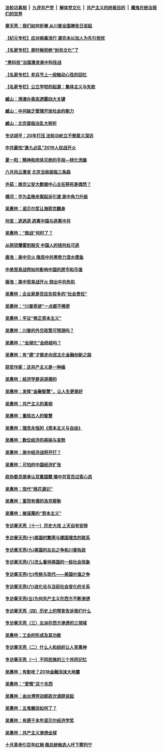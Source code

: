 ####  [法轮功真相](../../../../basic/blob/master/README.md?t=07081231) &nbsp;|&nbsp; [九评共产党](../../../../9ping.md/blob/master/README.md?t=07081231) &nbsp;|&nbsp; [解体党文化](../../../../jtdwh.md/blob/master/README.md?t=07081231)  &nbsp;|&nbsp; [共产主义的终极目的](../../../../gczydzjmd.md/blob/master/README.md?t=07081231) &nbsp;|&nbsp; [魔鬼在统治我们的世界](../../../../mgztzwmdsj.md/blob/master/README.md?t=07081231) 

#### [章天亮：我们如何祈祷 从川普全国祷告日说起](../pages/nsc423/n11944627.md?t=07081231) 

#### [【纪元专栏】应对病毒流行 渥京未以加人为先引担忧](../pages/nsc423/n11875714.md?t=07081231) 

#### [【名家专栏】是时候拒绝“封杀文化”了](../pages/nsc423/n11814093.md?t=07081231) 

#### [“黑科技”治国激发美中科技战](../pages/nsc423/n11638056.md?t=07081231) 

#### [【名家专栏】老兵节上一段触动心弦的回忆](../pages/nsc423/n11646016.md?t=07081231) 

#### [【名家专栏】公立学校的起源：集体主义与失败](../pages/nsc423/n11601833.md?t=07081231) 

#### [臧山：港澳办表态透露四大关键](../pages/nsc423/n11421628.md?t=07081231) 

#### [臧山：中共缺乏管理开放社会的能力](../pages/nsc423/n11407457.md?t=07081231) 

#### [臧山：北京面临治乱大转折](../pages/nsc423/n11406895.md?t=07081231) 

#### [专访胡平：20年打压 法轮功屹立不倒意义深远](../pages/nsc423/n11398800.md?t=07081231) 

#### [中共最怕“逢九必乱”2019人权战开火](../pages/nsc423/n11385248.md?t=07081231) 

#### [夏一阳：精神和肉体灭绝的手段—转化洗脑](../pages/nsc423/n11368250.md?t=07081231) 

#### [六月风云激变 北京当局面临三条路](../pages/nsc423/n11313668.md?t=07081231) 

#### [许茹：南京公安大数据中心主任猝死是偶然？](../pages/nsc423/n11064744.md?t=07081231) 

#### [横河：华为孟晚舟案起诉引渡 美中角力升级](../pages/nsc423/n11027230.md?t=07081231) 

#### [吴惠林：诺贝尔奖让海耶克翻身](../pages/nsc423/n10890049.md?t=07081231) 

#### [何坚：逃逃逃 逃离中国与逃离中共](../pages/nsc423/n10592891.md?t=07081231) 

#### [吴惠林：“商战”何时了？](../pages/nsc423/n10573558.md?t=07081231) 

#### [从网贷爆雷到股灾 中国人的钱何处可逃](../pages/nsc423/n10572800.md?t=07081231) 

#### [唐浩：美中交火 隐现中共黑势力混水摸鱼](../pages/nsc423/n10544040.md?t=07081231) 

#### [中美贸易战将如何影响中国的房市和币值](../pages/nsc423/n10543697.md?t=07081231) 

#### [唐浩：美中贸易战开火 烧出中共危机](../pages/nsc423/n10540126.md?t=07081231) 

#### [吴惠林：企业家是否应负较多的“社会责任”](../pages/nsc423/n10535022.md?t=07081231) 

#### [吴惠林：“川普奇迹”一点都不稀奇](../pages/nsc423/n10512808.md?t=07081231) 

#### [吴惠林：平议“修正资本主义”](../pages/nsc423/n10495724.md?t=07081231) 

#### [吴惠林：川普的外交政策可预测吗？](../pages/nsc423/n10462387.md?t=07081231) 

#### [吴惠林：“全球化”会终结吗？](../pages/nsc423/n10452838.md?t=07081231) 

#### [吴惠林：有“德”才能走向民主化金融创新之路](../pages/nsc423/n10432292.md?t=07081231) 

#### [获奖作家：这共产主义是一种癌](../pages/nsc423/n10431541.md?t=07081231) 

#### [吴惠林：经济学是讲道德的](../pages/nsc423/n10398014.md?t=07081231) 

#### [吴惠林：发挥“金融智慧”，让人生更美好](../pages/nsc423/n10375019.md?t=07081231) 

#### [吴惠林：共产主义的真相](../pages/nsc423/n10351394.md?t=07081231) 

#### [吴惠林：重拾古人的智慧](../pages/nsc423/n10337691.md?t=07081231) 

#### [吴惠林：理念永恒的《资本主义与自由》](../pages/nsc423/n10316274.md?t=07081231) 

#### [吴惠林：数位经济的美丽与哀愁](../pages/nsc423/n10292946.md?t=07081231) 

#### [吴惠林：美中经济战将开打？](../pages/nsc423/n10258825.md?t=07081231) 

#### [吴惠林：可怕的中国经济扩张](../pages/nsc423/n10219147.md?t=07081231) 

#### [政协委员提承认双重国籍 揭中共官员过客心态](../pages/nsc423/n10208809.md?t=07081231) 

#### [吴惠林：现代“桃花源记”](../pages/nsc423/n10185234.md?t=07081231) 

#### [吴惠林：富而有德的洛克斐勒](../pages/nsc423/n10142264.md?t=07081231) 

#### [吴惠林：被诬蔑的“资本主义”](../pages/nsc423/n10124816.md?t=07081231) 

#### [专访章天亮（十一）历史大戏 上天自有安排](../pages/nsc423/n10094905.md?t=07081231) 

#### [专访章天亮(十)美国的繁荣与建国理念的联系](../pages/nsc423/n10094899.md?t=07081231) 

#### [专访章天亮(九)美国的左右之争和川普执政](../pages/nsc423/n10094889.md?t=07081231) 

#### [专访章天亮(八)怎么看待美国的一些社会现象](../pages/nsc423/n10094857.md?t=07081231) 

#### [专访章天亮(七)传统与现代——美国价值之争](../pages/nsc423/n10093140.md?t=07081231) 

#### [专访章天亮(六)进化论与当前社会变化的关系](../pages/nsc423/n10092036.md?t=07081231) 

#### [专访章天亮(五)为何共产主义在西方不断渗透](../pages/nsc423/n10083620.md?t=07081231) 

#### [专访章天亮（四）历史上的预言告诉我们什么](../pages/nsc423/n10083606.md?t=07081231) 

#### [专访章天亮（三）左派在西方渗透的三领域](../pages/nsc423/n10081115.md?t=07081231) 

#### [吴惠林：工会的形成及其功能](../pages/nsc423/n10080633.md?t=07081231) 

#### [专访章天亮（二）什么人和组织让人背离神](../pages/nsc423/n10076637.md?t=07081231) 

#### [专访章天亮（一）不同民族的三个共同记忆](../pages/nsc423/n10074188.md?t=07081231) 

#### [吴惠林：有影呒？2018金融泡沫大地震](../pages/nsc423/n10040534.md?t=07081231) 

#### [吴惠林：“爱情”这个东西](../pages/nsc423/n10019423.md?t=07081231) 

#### [吴惠林：由台湾劳动部政次请辞说起](../pages/nsc423/n9979679.md?t=07081231) 

#### [吴惠林：五鬼搬运如何了？](../pages/nsc423/n9925338.md?t=07081231) 

#### [吴惠林：有感于本年诺贝尔经济学奖](../pages/nsc423/n9871883.md?t=07081231) 

#### [吴惠林：共产主义渗透全球](../pages/nsc423/n9812748.md?t=07081231) 

#### [十月革命引百年红祸 俄总统候选人吁下葬列宁](../pages/nsc423/n9810182.md?t=07081231) 

